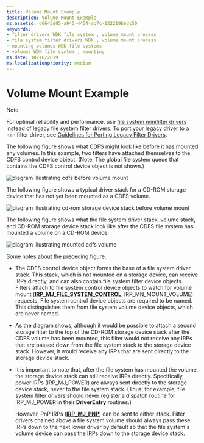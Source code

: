 ```yaml
---
title: Volume Mount Example
description: Volume Mount Example
ms.assetid: d6645d05-a945-4454-ac7c-122219bbdc50
keywords:
- filter drivers WDK file system , volume mount process
- file system filter drivers WDK , volume mount process
- mounting volumes WDK file systems
- volumes WDK file system , mounting
ms.date: 10/16/2019
ms.localizationpriority: medium
---
```


# Volume Mount Example

> [!NOTE]
> For optimal reliability and performance, use [file system minifilter drivers](filter-manager-and-minifilter-driver-architecture.md) instead of legacy file system filter drivers. To port your legacy driver to a minifilter driver, see [Guidelines for Porting Legacy Filter Drivers](guidelines-for-porting-legacy-filter-drivers.md).

The following figure shows what CDFS might look like before it has mounted any volumes. In this example, two filters have attached themselves to the CDFS control device object. (Note: The global file system queue that contains the CDFS control device object is not shown.)

![diagram illustrating cdfs before volume mount](images/cdfsunmounted.png)

The following figure shows a typical driver stack for a CD-ROM storage device that has not yet been mounted as a CDFS volume.

![diagram illustrating cd-rom storage device stack before volume mount](images/cdromstack.png)

The following figure shows what the file system driver stack, volume stack, and CD-ROM storage device stack look like after the CDFS file system has mounted a volume on a CD-ROM device.

![diagram illustrating mounted cdfs volume](images/cdfsmountedstacks.png)

Some notes about the preceding figure:

- The CDFS control device object forms the base of a file system driver stack. This stack, which is not mounted on a storage device, can receive IRPs directly, and can also contain file system filter device objects. Filters attach to file system control device objects to watch for volume mount ([**IRP_MJ_FILE_SYSTEM_CONTROL**](https://docs.microsoft.com/windows-hardware/drivers/ifs/irp-mj-file-system-control), IRP_MN_MOUNT_VOLUME) requests. File system control device objects are required to be named. This distinguishes them from file system volume device objects, which are never named.

- As the diagram shows, although it would be possible to attach a second storage filter to the top of the CD-ROM storage device stack after the CDFS volume has been mounted, this filter would not receive any IRPs that are passed down from the file system stack to the storage device stack. However, it would receive any IRPs that are sent directly to the storage device stack.

- It is important to note that, after the file system has mounted the volume, the storage device stack can still receive IRPs directly. Specifically, power IRPs (IRP_MJ_POWER) are always sent directly to the storage device stack, never to the file system stack. (Thus, for example, file system filter drivers should never register a dispatch routine for IRP_MJ_POWER in their **DriverEntry** routines.)

  However, PnP IRPs ([**IRP_MJ_PNP**](https://docs.microsoft.com/windows-hardware/drivers/ifs/irp-mj-pnp)) can be sent to either stack. Filter drivers chained above a file system volume should always pass these IRPs down to the next lower driver by default so that the file system's volume device can pass the IRPs down to the storage device stack.
